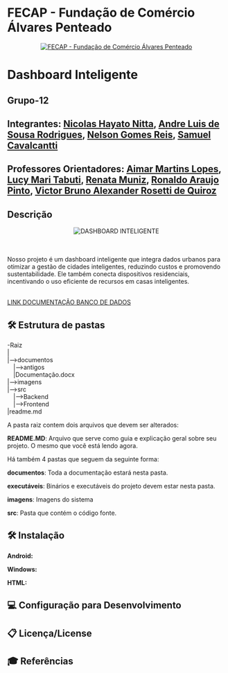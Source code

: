 
# FECAP - Fundação de Comércio Álvares Penteado

<p align="center">
<a href= "https://www.fecap.br/"><img src="https://encrypted-tbn0.gstatic.com/images?q=tbn:ANd9GcRhZPrRa89Kma0ZZogxm0pi-tCn_TLKeHGVxywp-LXAFGR3B1DPouAJYHgKZGV0XTEf4AE&usqp=CAU" alt="FECAP - Fundação de Comércio Álvares Penteado" border="0"></a>
</p>

# Dashboard Inteligente

## Grupo-12

## Integrantes: <a href="www.linkedin.com/in/nicolasnitta">Nicolas Hayato Nitta</a>, <a href="https://www.linkedin.com/in/andreluisdesousa/">Andre Luis de Sousa Rodrigues</a>, <a href="https://www.linkedin.com/in/nelsonreisgomes/">Nelson Gomes Reis</a>, <a href=".">Samuel Cavalcantti</a>

## Professores Orientadores: <a href="https://www.linkedin.com/in/aimarlopes/">Aimar Martins Lopes</a>, <a href="https://www.linkedin.com/in/lucymari/">Lucy Mari Tabuti</a>, <a href="https://www.linkedin.com/in/remuniz/">Renata Muniz</a>, <a href="https://www.linkedin.com/in/ronaldo-araujo-pinto-3542811a/">Ronaldo Araujo Pinto</a>, <a href="https://www.linkedin.com/in/victorbarq/">Victor Bruno Alexander Rosetti de Quiroz</a>

## Descrição

<p align="center">
<img src="https://th.bing.com/th/id/OIP.RvBxVzcGRTqd-VF3rMAbcgHaHa?rs=1&pid=ImgDetMain" alt="DASHBOARD INTELIGENTE" border="0">

<br><br>
Nosso projeto é um dashboard inteligente que integra dados urbanos para otimizar a gestão de cidades inteligentes, reduzindo custos e promovendo sustentabilidade. Ele também conecta dispositivos residenciais, incentivando o uso eficiente de recursos em casas inteligentes.
<br><br>

<a href="https://github.com/2025-1-NADS1/A-Projeto12/blob/main/documentos/Entrega%202/Fundamentos%20de%20Banco%20de%20Dados/README%20BD.txt">LINK DOCUMENTAÇÃO BANCO DE DADOS</a>


## 🛠 Estrutura de pastas

-Raiz<br>
|<br>
|-->documentos<br>
  &emsp;|-->antigos<br>
  &emsp;|Documentação.docx<br>
|-->imagens<br>
|-->src<br>
  &emsp;|-->Backend<br>
  &emsp;|-->Frontend<br>
|readme.md<br>

A pasta raiz contem dois arquivos que devem ser alterados:

<b>README.MD</b>: Arquivo que serve como guia e explicação geral sobre seu projeto. O mesmo que você está lendo agora.

Há também 4 pastas que seguem da seguinte forma:

<b>documentos</b>: Toda a documentação estará nesta pasta.

<b>executáveis</b>: Binários e executáveis do projeto devem estar nesta pasta.

<b>imagens</b>: Imagens do sistema

<b>src</b>: Pasta que contém o código fonte.

## 🛠 Instalação

<b>Android:</b>



<b>Windows:</b>


<b>HTML:</b>



## 💻 Configuração para Desenvolvimento


## 📋 Licença/License


## 🎓 Referências


